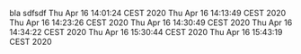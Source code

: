 bla 
sdfsdf
Thu Apr 16 14:01:24 CEST 2020
Thu Apr 16 14:13:49 CEST 2020
Thu Apr 16 14:23:26 CEST 2020
Thu Apr 16 14:30:49 CEST 2020
Thu Apr 16 14:34:22 CEST 2020
Thu Apr 16 15:30:44 CEST 2020
Thu Apr 16 15:43:19 CEST 2020
